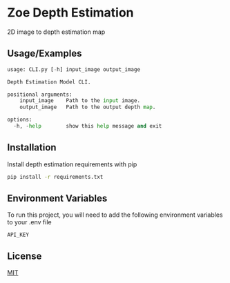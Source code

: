 
# Zoe Depth Estimation

2D image to depth estimation map



## Usage/Examples

```python
usage: CLI.py [-h] input_image output_image

Depth Estimation Model CLI.

positional arguments:
    input_image    Path to the input image.
    output_image   Path to the output depth map.

options:
  -h, -help        show this help message and exit
```


## Installation

Install depth estimation requirements with pip

```bash
pip install -r requirements.txt
```
    
## Environment Variables

To run this project, you will need to add the following environment variables to your .env file

`API_KEY`



## License

[MIT](https://choosealicense.com/licenses/mit/)

